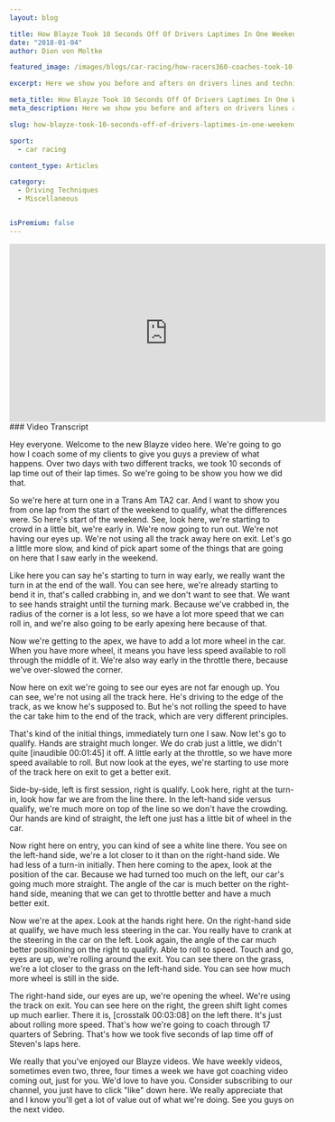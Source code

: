 ```yaml
---
layout: blog

title: How Blayze Took 10 Seconds Off Of Drivers Laptimes In One Weekend
date: "2018-01-04"
author: Dion von Moltke

featured_image: /images/blogs/car-racing/how-racers360-coaches-took-10-seconds-off-a-drivers-lap-time-compressor.jpg

excerpt: Here we show you before and afters on drivers lines and techniques when they worked with a Blayze pro coach.

meta_title: How Blayze Took 10 Seconds Off Of Drivers Laptimes In One Weekend
meta_description: Here we show you before and afters on drivers lines and techniques when they worked with a Blayze pro coach.

slug: how-blayze-took-10-seconds-off-of-drivers-laptimes-in-one-weekend

sport:
  - car racing

content_type: Articles

category:
  - Driving Techniques
  - Miscellaneous


isPremium: false
---
```


<iframe title="Blog iFrame" id="videoIframe" width="560" height="315" src="https://www.youtube.com/embed/8U--n42VAP0" frameborder="0" allow="accelerometer; autoplay; encrypted-media; gyroscope; picture-in-picture" allowfullscreen></iframe>
### Video Transcript

Hey everyone. Welcome to the new Blayze video here. We're going to go how I coach some of my clients to give you guys a preview of what happens. Over two days with two different tracks, we took 10 seconds of lap time out of their lap times. So we're going to be show you how we did that.

So we're here at turn one in a Trans Am TA2 car. And I want to show you from one lap from the start of the weekend to qualify, what the differences were. So here's start of the weekend. See, look here, we're starting to crowd in a little bit, we're early in. We're now going to run out. We're not having our eyes up. We're not using all the track away here on exit. Let's go a little more slow, and kind of pick apart some of the things that are going on here that I saw early in the weekend.

Like here you can say he's starting to turn in way early, we really want the turn in at the end of the wall. You can see here, we're already starting to bend it in, that's called crabbing in, and we don't want to see that. We want to see hands straight until the turning mark. Because we've crabbed in, the radius of the corner is a lot less, so we have a lot more speed that we can roll in, and we're also going to be early apexing here because of that.

Now we're getting to the apex, we have to add a lot more wheel in the car. When you have more wheel, it means you have less speed available to roll through the middle of it. We're also way early in the throttle there, because we've over-slowed the corner.

Now here on exit we're going to see our eyes are not far enough up. You can see, we're not using all the track here. He's driving to the edge of the track, as we know he's supposed to. But he's not rolling the speed to have the car take him to the end of the track, which are very different principles.

That's kind of the initial things, immediately turn one I saw. Now let's go to qualify. Hands are straight much longer. We do crab just a little, we didn't quite [inaudible 00:01:45] it off. A little early at the throttle, so we have more speed available to roll. But now look at the eyes, we're starting to use more of the track here on exit to get a better exit.

Side-by-side, left is first session, right is qualify. Look here, right at the turn-in, look how far we are from the line there. In the left-hand side versus qualify, we're much more on top of the line so we don't have the crowding. Our hands are kind of straight, the left one just has a little bit of wheel in the car.

Now right here on entry, you can kind of see a white line there. You see on the left-hand side, we're a lot closer to it than on the right-hand side. We had less of a turn-in initially. Then here coming to the apex, look at the position of the car. Because we had turned too much on the left, our car's going much more straight. The angle of the car is much better on the right-hand side, meaning that we can get to throttle better and have a much better exit.

Now we're at the apex. Look at the hands right here. On the right-hand side at qualify, we have much less steering in the car. You really have to crank at the steering in the car on the left. Look again, the angle of the car much better positioning on the right to qualify. Able to roll to speed. Touch and go, eyes are up, we're rolling around the exit. You can see there on the grass, we're a lot closer to the grass on the left-hand side. You can see how much more wheel is still in the side.

The right-hand side, our eyes are up, we're opening the wheel. We're using the track on exit. You can see here on the right, the green shift light comes up much earlier. There it is, [crosstalk 00:03:08] on the left there. It's just about rolling more speed. That's how we're going to coach through 17 quarters of Sebring. That's how we took five seconds of lap time off of Steven's laps here.

We really that you've enjoyed our Blayze videos. We have weekly videos, sometimes even two, three, four times a week we have got coaching video coming out, just for you. We'd love to have you. Consider subscribing to our channel, you just have to click "like" down here. We really appreciate that and I know you'll get a lot of value out of what we're doing. See you guys on the next video.

